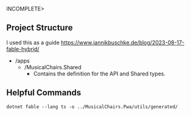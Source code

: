 INCOMPLETE>﻿

## Project Structure
I used this as a guide https://www.jannikbuschke.de/blog/2023-08-17-fable-hybrid/

- /apps
  - /MusicalChairs.Shared
    - Contains the definition for the API and Shared types.


## Helpful Commands

`dotnet fable --lang ts -o ../MusicalChairs.Pwa/utils/generated/`
